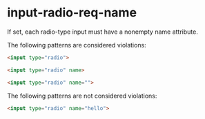 # input-radio-req-name

If set, each radio-type input must have a nonempty name attribute.

The following patterns are considered violations:

```html
<input type="radio">
````

```html
<input type="radio" name>
```

```html
<input type="radio" name="">
```

The following patterns are not considered violations:

```html
<input type="radio" name="hello">
```
